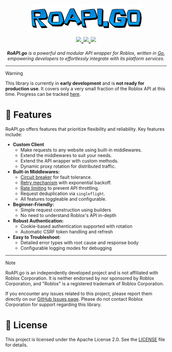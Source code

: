 <h1 align="center">
    <picture>
      <img width="350" alt="roapi.go" src="./assets/images/roapi.png">
    </picture>
  <br>
  <a href="https://github.com/jaxron/roapi.go/blob/main/LICENSE.md">
    <img src="https://img.shields.io/github/license/jaxron/roapi.go?style=flat-square&color=008ae6">
  </a>
  <a href="https://github.com/jaxron/roapi.go/actions/workflows/ci.yml">
    <img src="https://img.shields.io/github/actions/workflow/status/jaxron/roapi.go/ci.yml?style=flat-square&color=008ae6">
  </a>
  <a href="https://github.com/jaxron/roapi.go/issues">
    <img src="https://img.shields.io/github/issues/jaxron/roapi.go?style=flat-square&color=008ae6">
  </a>
</h1>

<p align="center">
  <em><b>RoAPI.go</b> is a powerful and modular API wrapper for Roblox, written in <a href="https://golang.org/">Go</a>, empowering developers to effortlessly integrate with its platform services.</em>
</p>

---

> [!WARNING]
> This library is currently in **early development** and is **not ready for production use**. It covers only a very small fraction of the Roblox API at this time. Progress can be tracked [here](https://github.com/jaxron/roapi.go/issues/1).

# 🚀 Features

RoAPI.go offers features that prioritize flexibility and reliability. Key features include:

- **Custom Client**
  - Make requests to any website using built-in middlewares.
  - Extend the middlewares to suit your needs.
  - Extend the API wrapper with custom methods.
  - Dynamic proxy rotation for distributed traffic.
- **Built-in Middlewares:**
  - [Circuit breaker](https://learn.microsoft.com/en-us/azure/architecture/patterns/circuit-breaker) for fault tolerance.
  - [Retry mechanism](https://learn.microsoft.com/en-us/azure/architecture/patterns/retry) with exponential backoff.
  - [Rate limiting](https://learn.microsoft.com/en-us/azure/architecture/patterns/rate-limiting-pattern) to prevent API throttling.
  - Request deduplication via `singleflight`.
  - All features toggleable and configurable.
- **Beginner-Friendly:**
  - Simple request construction using builders
  - No need to understand Roblox's API in-depth
- **Robust Authentication:**
  - Cookie-based authentication supported with rotation
  - Automatic CSRF token handling and refresh
- **Easy to Troubleshoot:**
  - Detailed error types with root cause and response body
  - Configurable logging modes for debugging

---

> [!NOTE]
> RoAPI.go is an independently developed project and is not affiliated with Roblox Corporation. It is neither endorsed by nor sponsored by Roblox Corporation, and "Roblox" is a registered trademark of Roblox Corporation.
>
> If you encounter any issues related to this project, please report them directly on our [GitHub Issues page](https://github.com/jaxron/roapi.go/issues). Please do not contact Roblox Corporation for support regarding this library.

# 📄 License

This project is licensed under the Apache License 2.0. See the [LICENSE](LICENSE) file for details.
